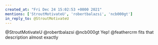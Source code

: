 ```yaml
---
created_at: "Fri Dec 24 15:02:53 +0000 2021"
mentions: ['StroutMotivateU', 'robertbalazsi', 'ncb000gt']
in_reply_to: @StroutMotivateU
---
```


@StroutMotivateU @robertbalazsi @ncb000gt Yep! @feathercrm fits that description almost exactly